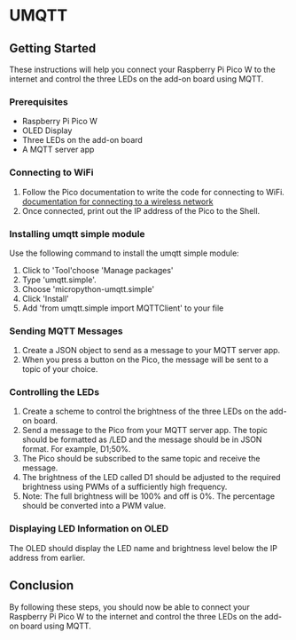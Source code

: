 # UMQTT
## Getting Started
These instructions will help you connect your Raspberry Pi Pico W to the internet and control the three LEDs on the add-on board using MQTT.

### Prerequisites
* Raspberry Pi Pico W
* OLED Display
* Three LEDs on the add-on board
* A MQTT server app
### Connecting to WiFi
1. Follow the Pico documentation to write the code for connecting to WiFi. [documentation for connecting to a wireless network]([https://www.google.com](https://datasheets.raspberrypi.com/picow/connecting-to-the-internet-with-pico-w.pdf))
2. Once connected, print out the IP address of the Pico to the Shell.
### Installing umqtt simple module
Use the following command to install the umqtt simple module:
1. Click to 'Tool'choose 'Manage packages'
2. Type 'umqtt.simple'.
3. Choose 'micropython-umqtt.simple'
4. Click 'Install'
5. Add 'from umqtt.simple import MQTTClient' to your file
### Sending MQTT Messages
1. Create a JSON object to send as a message to your MQTT server app.
2. When you press a button on the Pico, the message will be sent to a topic of your choice.
### Controlling the LEDs
1. Create a scheme to control the brightness of the three LEDs on the add-on board.
2. Send a message to the Pico from your MQTT server app. The topic should be formatted as <something unique>/LED and the message should be in JSON format. For example, D1;50%.
3. The Pico should be subscribed to the same topic and receive the message.
4. The brightness of the LED called D1 should be adjusted to the required brightness using PWMs of a sufficiently high frequency.
5. Note: The full brightness will be 100% and off is 0%. The percentage should be converted into a PWM value.
### Displaying LED Information on OLED
The OLED should display the LED name and brightness level below the IP address from earlier.

## Conclusion
By following these steps, you should now be able to connect your Raspberry Pi Pico W to the internet and control the three LEDs on the add-on board using MQTT.
